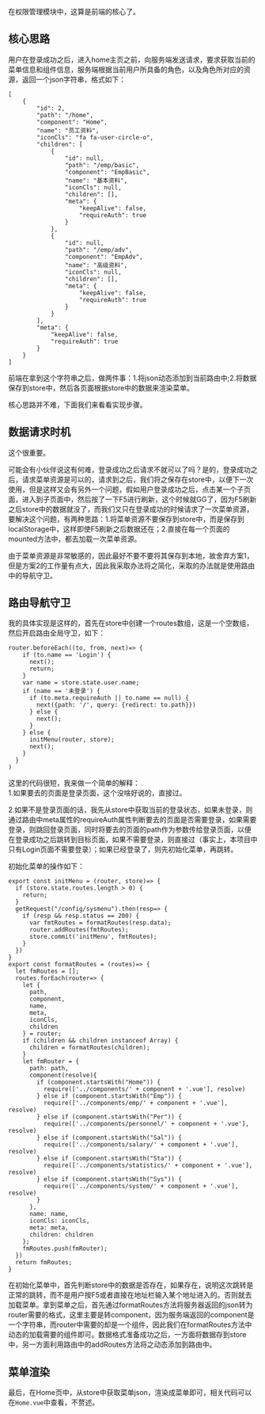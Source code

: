 在权限管理模块中，这算是前端的核心了。  

## 核心思路

用户在登录成功之后，进入home主页之前，向服务端发送请求，要求获取当前的菜单信息和组件信息，服务端根据当前用户所具备的角色，以及角色所对应的资源，返回一个json字符串，格式如下：  

```
[
    {
        "id": 2,
        "path": "/home",
        "component": "Home",
        "name": "员工资料",
        "iconCls": "fa fa-user-circle-o",
        "children": [
            {
                "id": null,
                "path": "/emp/basic",
                "component": "EmpBasic",
                "name": "基本资料",
                "iconCls": null,
                "children": [],
                "meta": {
                    "keepAlive": false,
                    "requireAuth": true
                }
            },
            {
                "id": null,
                "path": "/emp/adv",
                "component": "EmpAdv",
                "name": "高级资料",
                "iconCls": null,
                "children": [],
                "meta": {
                    "keepAlive": false,
                    "requireAuth": true
                }
            }
        ],
        "meta": {
            "keepAlive": false,
            "requireAuth": true
        }
    }
]
```  

前端在拿到这个字符串之后，做两件事：1.将json动态添加到当前路由中;2.将数据保存到store中，然后各页面根据store中的数据来渲染菜单。  

核心思路并不难，下面我们来看看实现步骤。  

## 数据请求时机

这个很重要。  

可能会有小伙伴说这有何难，登录成功之后请求不就可以了吗？是的，登录成功之后，请求菜单资源是可以的，请求到之后，我们将之保存在store中，以便下一次使用，但是这样又会有另外一个问题，假如用户登录成功之后，点击某一个子页面，进入到子页面中，然后按了一下F5进行刷新，这个时候就GG了，因为F5刷新之后store中的数据就没了，而我们又只在登录成功的时候请求了一次菜单资源，要解决这个问题，有两种思路：1.将菜单资源不要保存到store中，而是保存到localStorage中，这样即使F5刷新之后数据还在；2.直接在每一个页面的mounted方法中，都去加载一次菜单资源。  

由于菜单资源是非常敏感的，因此最好不要不要将其保存到本地，故舍弃方案1，但是方案2的工作量有点大，因此我采取办法将之简化，采取的办法就是使用路由中的导航守卫。  

## 路由导航守卫

我的具体实现是这样的，首先在store中创建一个routes数组，这是一个空数组，然后开启路由全局守卫，如下：  

```
router.beforeEach((to, from, next)=> {
    if (to.name == 'Login') {
      next();
      return;
    }
    var name = store.state.user.name;
    if (name == '未登录') {
      if (to.meta.requireAuth || to.name == null) {
        next({path: '/', query: {redirect: to.path}})
      } else {
        next();
      }
    } else {
      initMenu(router, store);
      next();
    }
  }
)
```  

这里的代码很短，我来做一个简单的解释：  
1.如果要去的页面是登录页面，这个没啥好说的，直接过。  

2.如果不是登录页面的话，我先从store中获取当前的登录状态，如果未登录，则通过路由中meta属性的requireAuth属性判断要去的页面是否需要登录，如果需要登录，则跳回登录页面，同时将要去的页面的path作为参数传给登录页面，以便在登录成功之后跳转到目标页面，如果不需要登录，则直接过（事实上，本项目中只有Login页面不需要登录）；如果已经登录了，则先初始化菜单，再跳转。  

初始化菜单的操作如下：  

```
export const initMenu = (router, store)=> {
  if (store.state.routes.length > 0) {
    return;
  }
  getRequest("/config/sysmenu").then(resp=> {
    if (resp && resp.status == 200) {
      var fmtRoutes = formatRoutes(resp.data);
      router.addRoutes(fmtRoutes);
      store.commit('initMenu', fmtRoutes);
    }
  })
}
export const formatRoutes = (routes)=> {
  let fmRoutes = [];
  routes.forEach(router=> {
    let {
      path,
      component,
      name,
      meta,
      iconCls,
      children
    } = router;
    if (children && children instanceof Array) {
      children = formatRoutes(children);
    }
    let fmRouter = {
      path: path,
      component(resolve){
        if (component.startsWith("Home")) {
          require(['../components/' + component + '.vue'], resolve)
        } else if (component.startsWith("Emp")) {
          require(['../components/emp/' + component + '.vue'], resolve)
        } else if (component.startsWith("Per")) {
          require(['../components/personnel/' + component + '.vue'], resolve)
        } else if (component.startsWith("Sal")) {
          require(['../components/salary/' + component + '.vue'], resolve)
        } else if (component.startsWith("Sta")) {
          require(['../components/statistics/' + component + '.vue'], resolve)
        } else if (component.startsWith("Sys")) {
          require(['../components/system/' + component + '.vue'], resolve)
        }
      },
      name: name,
      iconCls: iconCls,
      meta: meta,
      children: children
    };
    fmRoutes.push(fmRouter);
  })
  return fmRoutes;
}
```  

在初始化菜单中，首先判断store中的数据是否存在，如果存在，说明这次跳转是正常的跳转，而不是用户按F5或者直接在地址栏输入某个地址进入的。否则就去加载菜单。拿到菜单之后，首先通过formatRoutes方法将服务器返回的json转为router需要的格式，这里主要是转component，因为服务端返回的component是一个字符串，而router中需要的却是一个组件，因此我们在formatRoutes方法中动态的加载需要的组件即可。数据格式准备成功之后，一方面将数据存到store中，另一方面利用路由中的addRoutes方法将之动态添加到路由中。  


## 菜单渲染

最后，在Home页中，从store中获取菜单json，渲染成菜单即可，相关代码可以在```Home.vue```中查看，不赘述。